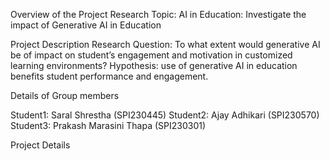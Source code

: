 Overview of the Project
Research Topic: AI in Education: Investigate the impact of Generative AI in Education

Project Description
Research Question: To what extent would generative AI be of impact on student’s engagement and motivation in customized learning environments?
Hypothesis: use of generative AI in education benefits student performance and engagement.

Details of Group members

Student1: Saral Shrestha (SPI230445)
Student2: Ajay Adhikari (SPI230570)
Student3: Prakash Marasini Thapa (SPI230301)

Project Details 
